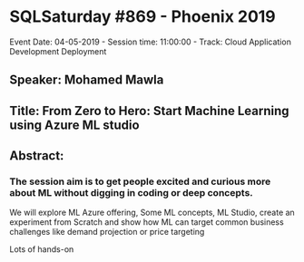 # SQLSaturday #869 - Phoenix 2019
Event Date: 04-05-2019 - Session time: 11:00:00 - Track: Cloud Application Development  Deployment
## Speaker: Mohamed Mawla
## Title: From Zero to Hero: Start Machine Learning using Azure ML studio
## Abstract:
### The session aim is to get people excited and curious more about ML without digging in coding or deep concepts. 

We will explore ML Azure offering, Some ML concepts, ML Studio, create an experiment from Scratch and show how ML can target common business challenges like demand projection or price targeting

Lots of hands-on
